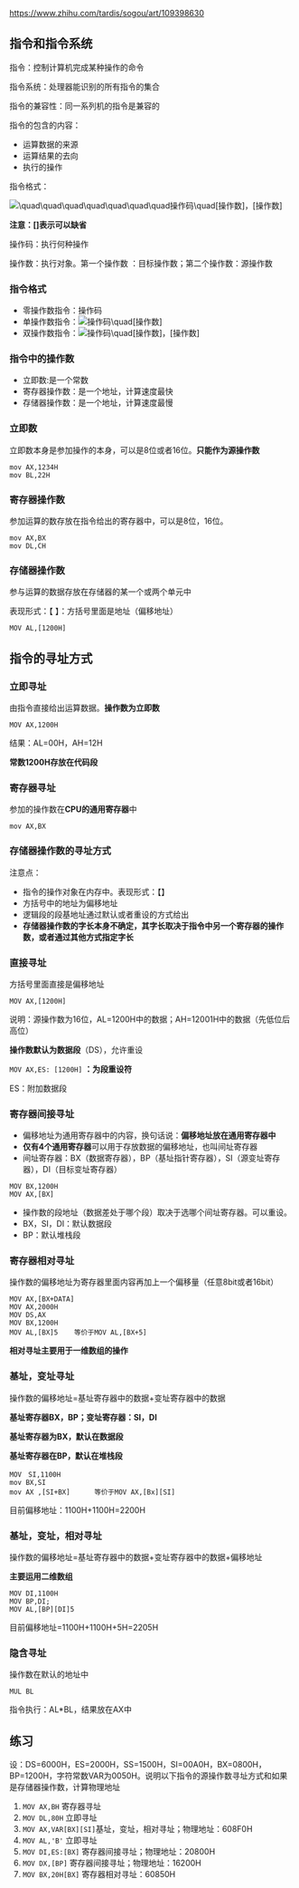 https://www.zhihu.com/tardis/sogou/art/109398630

## **指令和指令系统**

指令：控制计算机完成某种操作的命令

指令系统：处理器能识别的所有指令的集合

指令的兼容性：同一系列机的指令是兼容的

指令的包含的内容：

- 运算数据的来源
- 运算结果的去向
- 执行的操作

指令格式：

![\quad\quad\quad\quad\quad\quad\quad操作码\quad[操作数]，[操作数]](https://www.zhihu.com/equation?tex=\quad\quad\quad\quad\quad\quad\quad操作码\quad[操作数]，[操作数])

**注意：[]表示可以缺省**

操作码：执行何种操作

操作数：执行对象。第一个操作数 ：目标操作数；第二个操作数：源操作数

### **指令格式**

- 零操作数指令：操作码
- 单操作数指令：![操作码\quad[操作数]](https://www.zhihu.com/equation?tex=%E6%93%8D%E4%BD%9C%E7%A0%81%5Cquad%5B%E6%93%8D%E4%BD%9C%E6%95%B0%5D)
- 双操作数指令：![操作码\quad[操作数]，[操作数]](https://www.zhihu.com/equation?tex=%E6%93%8D%E4%BD%9C%E7%A0%81%5Cquad%5B%E6%93%8D%E4%BD%9C%E6%95%B0%5D%EF%BC%8C%5B%E6%93%8D%E4%BD%9C%E6%95%B0%5D)

### **指令中的操作数**

- 立即数:是一个常数
- 寄存器操作数：是一个地址，计算速度最快
- 存储器操作数：是一个地址，计算速度最慢

### **立即数**

立即数本身是参加操作的本身，可以是8位或者16位。**只能作为源操作数**

```text
mov AX,1234H
mov BL,22H
```

### **寄存器操作数**

参加运算的数存放在指令给出的寄存器中，可以是8位，16位。

```text
mov AX,BX
mov DL,CH
```

### **存储器操作数**

参与运算的数据存放在存储器的某一个或两个单元中

表现形式：【 】：方括号里面是地址（偏移地址）

```text
MOV AL,[1200H]
```

## **指令的寻址方式**

### **立即寻址**

由指令直接给出运算数据。**操作数为立即数**

```
MOV AX,1200H
```

结果：AL=00H，AH=12H

**常数1200H存放在代码段**

### **寄存器寻址**

参加的操作数在**CPU的通用寄存器**中

```
mov AX,BX
```

### **存储器操作数的寻址方式**

注意点：

- 指令的操作对象在内存中。表现形式：【】
- 方括号中的地址为偏移地址
- 逻辑段的段基地址通过默认或者重设的方式给出
- **存储器操作数的字长本身不确定，其字长取决于指令中另一个寄存器的操作数，或者通过其他方式指定字长**

### **直接寻址**

方括号里面直接是偏移地址

```
MOV AX,[1200H]
```

说明：源操作数为16位，AL=1200H中的数据；AH=12001H中的数据（先低位后高位）

**操作数默认为数据段**（DS），允许重设

`MOV AX,ES: [1200H]` **：为段重设符**

ES：附加数据段

### **寄存器间接寻址**

- 偏移地址为通用寄存器中的内容，换句话说：**偏移地址放在通用寄存器中**
- **仅有4个通用寄存器**可以用于存放数据的偏移地址，也叫间址寄存器
- 间址寄存器：BX（数据寄存器），BP（基址指针寄存器），SI（源变址寄存器），DI（目标变址寄存器）

```text
MOV BX,1200H
MOV AX,[BX]
```

- 操作数的段地址（数据差处于哪个段）取决于选哪个间址寄存器。可以重设。
- BX，SI，DI：默认数据段
- BP：默认堆栈段

### **寄存器相对寻址**

操作数的偏移地址为寄存器里面内容再加上一个偏移量（任意8bit或者16bit）

```
MOV AX,[BX+DATA]
MOV AX,2000H
MOV DS,AX
MOV BX,1200H
MOV AL,[BX]5    等价于MOV AL,[BX+5]
```

**相对寻址主要用于一维数组的操作**

### **基址，变址寻址**

操作数的偏移地址=基址寄存器中的数据+变址寄存器中的数据

**基址寄存器BX，BP；变址寄存器：SI，DI**

**基址寄存器为BX，默认在数据段**

**基址寄存器在BP，默认在堆栈段**

```text
MOV　SI,1100H
mov BX,SI
mov AX ,[SI+BX]      等价于MOV AX,[Bx][SI]
```

目前偏移地址：1100H+1100H=2200H

### **基址，变址，相对寻址**

操作数的偏移地址=基址寄存器中的数据+变址寄存器中的数据+偏移地址

**主要运用二维数组**

```text
MOV DI,1100H
MOV BP,DI;
MOV AL,[BP][DI]5
```

目前偏移地址=1100H+1100H+5H=2205H

### **隐含寻址**

操作数在默认的地址中

```
MUL BL
```

指令执行：AL*BL，结果放在AX中

## **练习**

设：DS=6000H，ES=2000H，SS=1500H，SI=00A0H，BX=0800H，BP=1200H，字符常数VAR为0050H。说明以下指令的源操作数寻址方式和如果是存储器操作数，计算物理地址

1. `MOV AX,BH` 寄存器寻址
2. `MOV DL,80H` 立即寻址
3. `MOV AX,VAR[BX][SI]`基址，变址，相对寻址；物理地址：608F0H
4. `MOV AL,'B'` 立即寻址
5. `MOV DI,ES:[BX]` 寄存器间接寻址；物理地址：20800H
6. `MOV DX,[BP]` 寄存器间接寻址；物理地址：16200H
7. `MOV BX,20H[BX]` 寄存器相对寻址：60850H
